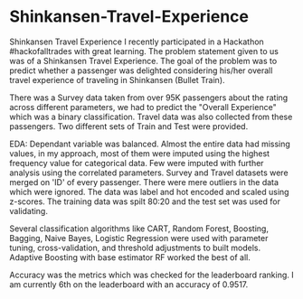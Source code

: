 # Shinkansen-Travel-Experience
Shinkansen Travel Experience
I recently participated in a Hackathon #hackofalltrades with great learning. The problem statement given to us was of a Shinkansen Travel Experience. The goal of the problem was to predict whether a passenger was delighted considering his/her overall travel experience of traveling in Shinkansen (Bullet Train).

There was a Survey data taken from over 95K passengers about the rating across different parameters, we had to predict the "Overall Experience" which was a binary classification. Travel data was also collected from these passengers. Two different sets of Train and Test were provided.

EDA: Dependant variable was balanced. Almost the entire data had missing values, in my approach, most of them were imputed using the highest frequency value for categorical data. Few were imputed with further analysis using the correlated parameters. Survey and Travel datasets were merged on 'ID' of every passenger. There were mere outliers in the data which were ignored. The data was label and hot encoded and scaled using z-scores. The training data was spilt 80:20 and the test set was used for validating.

Several classification algorithms like CART, Random Forest, Boosting, Bagging, Naive Bayes, Logistic Regression were used with parameter tuning, cross-validation, and threshold adjustments to built models. Adaptive Boosting with base estimator RF worked the best of all.

Accuracy was the metrics which was checked for the leaderboard ranking. I am currently 6th on the leaderboard with an accuracy of 0.9517. 
